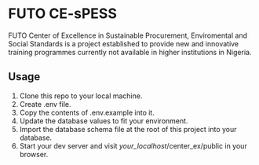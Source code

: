 # FUTO CE-sPESS
FUTO Center of Excellence in Sustainable Procurement, Enviromental and Social Standards is a project established to provide new and innovative training programmes currently not available in higher institutions in Nigeria.

## Usage 
1. Clone this repo to your local machine.
2. Create .env file.
3. Copy the contents of .env.example into it.
4. Update the database values to fit your environment.
5. Import the database schema file at the root of this project into your database.
6. Start your dev server and visit *your_localhost*/center_ex/public in your browser.



